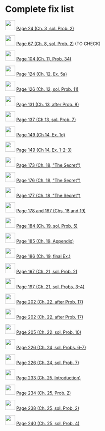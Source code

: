 # Complete fix list

 <img src="/pictures/correction_yellow.svg" width="32px"/> [Page 24 (Ch. 3, sol. Prob. 2)](errata/page24.md)

 <img src="/pictures/correction_red.svg" width="32px"/> [Page 67 (Ch. 8, sol. Prob. 2)](errata/page67.md) (TO CHECK)

 <img src="/pictures/correction_yellow.svg" width="32px"/> [Page 104 (Ch. 11, Prob. 34)](errata/page104.md)

 <img src="/pictures/correction_yellow.svg" width="32px"/> [Page 124 (Ch. 12, Ex. 5a)](errata/page124.md)

 <img src="/pictures/correction_green.svg" width="32px"/> [Page 126 (Ch. 12, sol. Prob. 11)](errata/page126.md)

 <img src="/pictures/correction_yellow.svg" width="32px"/> [Page 131 (Ch. 13, after Prob. 8)](errata/page131.md)

 <img src="/pictures/correction_yellow.svg" width="32px"/> [Page 137 (Ch 13, sol. Prob. 7)](errata/page137.md)

 <img src="/pictures/correction_red.svg" width="32px"/> [Page 149 (Ch 14, Ex. 1d)](errata/page149a.md)

 <img src="/pictures/correction_blue.svg" width="32px"/> [Page 149 (Ch 14, Ex. 1-2-3)](errata/page149b.md)

 <img src="/pictures/correction_yellow.svg" width="32px"/> [Page 173 (Ch. 18, "The Secret")](errata/page173.md)

 <img src="/pictures/correction_red.svg" width="32px"/> [Page 176 (Ch. 18, "The Secret")](errata/page176.md)

 <img src="/pictures/correction_yellow.svg" width="32px"/> [Page 177 (Ch. 18, "The Secret")](errata/page177.md)

 <img src="/pictures/correction_blue.svg" width="32px"/> [Page 178 and 187 (Chs. 18 and 19)](errata/page178.md)

 <img src="/pictures/correction_yellow.svg" width="32px"/> [Page 184 (Ch. 19, sol. Prob. 5)](errata/page184.md)

 <img src="/pictures/correction_yellow.svg" width="32px"/> [Page 185 (Ch. 19, Appendix)](errata/page185.md)

 <img src="/pictures/correction_blue.svg" width="32px"/> [Page 186 (Ch. 19, final Ex.)](errata/page186.md)

 <img src="/pictures/correction_red.svg" width="32px"/> [Page 197 (Ch. 21, sol. Prob. 2)](errata/page197a.md)

 <img src="/pictures/correction_green.svg" width="32px"/> [Page 197 (Ch. 21, sol. Probs. 3-4)](errata/page197b.md)

 <img src="/pictures/correction_blue.svg" width="32px"/> [Page 202 (Ch. 22, after Prob. 17)](errata/page202a.md)

 <img src="/pictures/correction_black.svg" width="32px"/> [Page 202 (Ch. 22, after Prob. 17)](errata/page202b.md)

 <img src="/pictures/correction_yellow.svg" width="32px"/> [Page 205 (Ch. 22, sol. Prob. 10)](errata/page205.md)

 <img src="/pictures/correction_yellow.svg" width="32px"/> [Page 226 (Ch. 24, sol. Probs. 6-7)](errata/page226a.md)

 <img src="/pictures/correction_green.svg" width="32px"/> [Page 226 (Ch. 24, sol. Prob. 7)](errata/page226b.md)

 <img src="/pictures/correction_yellow.svg" width="32px"/> [Page 233 (Ch. 25, Introduction)](errata/page233.md)

 <img src="/pictures/correction_yellow.svg" width="32px"/> [Page 234 (Ch. 25, Prob. 2)](errata/page234.md)

 <img src="/pictures/correction_green.svg" width="32px"/> [Page 238 (Ch. 25, sol. Prob. 2)](errata/page238.md)

 <img src="/pictures/correction_yellow.svg" width="32px"/> [Page 240 (Ch. 25, sol. Prob. 4)](errata/page240.md)

